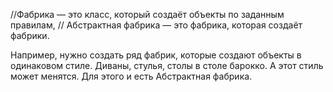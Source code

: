 //Фабрика — это класс, который создаёт объекты по заданным правилам,
// Абстрактная фабрика — это фабрика, которая создаёт фабрики.

Например, нужно создать ряд фабрик, которые создают объекты в одинаковом стиле.
Диваны, стулья, столы в столе барокко.
А этот стиль может менятся.
Для этого и есть Абстрактная фабрика.





